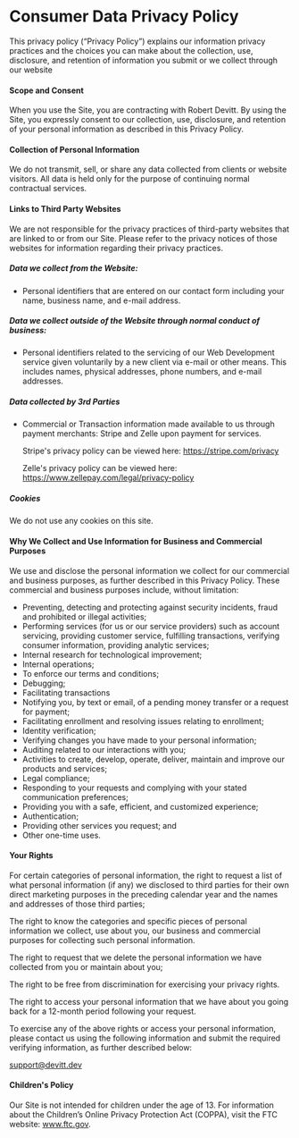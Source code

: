 # Consumer Data Privacy Policy

This privacy policy (“Privacy Policy”) explains our information privacy practices and the choices you can make about the collection, use, disclosure, and retention of information you submit or we collect through our website

#### Scope and Consent

When you use the Site, you are contracting with Robert Devitt. By using the Site, you expressly consent to our collection, use, disclosure, and retention of your personal information as described in this Privacy Policy.

#### Collection of Personal Information

We do not transmit, sell, or share any data collected from clients or website visitors.  All data is held only for the
purpose of continuing normal contractual services.

#### Links to Third Party Websites

We are not responsible for the privacy practices of third-party websites that are linked to or from our Site. Please refer to the privacy notices of those websites for information regarding their privacy practices.

##### Data we collect from the Website:

*  Personal identifiers that are entered on our contact form including your name, business name,
and e-mail address.

##### Data we collect outside of the Website through normal conduct of business:

*  Personal identifiers related to the servicing of our Web Development service given voluntarily by
  a new client via e-mail or other means.  This includes names, physical addresses, phone numbers, and e-mail addresses.

##### Data collected by 3rd Parties

*  Commercial or Transaction information made available to us through payment merchants: Stripe and Zelle upon payment for services.

    Stripe's privacy policy can be viewed here: https://stripe.com/privacy

    Zelle's privacy policy can be viewed here: https://www.zellepay.com/legal/privacy-policy

##### Cookies

We do not use any cookies on this site.

#### Why We Collect and Use Information for Business and Commercial Purposes

We use and disclose the personal information we collect for our commercial and business purposes, as further described in this Privacy Policy.  These commercial and business purposes include, without limitation:

*  Preventing, detecting and protecting against security incidents, fraud and prohibited or illegal activities;
*  Performing services (for us or our service providers) such as account servicing, providing customer service, fulfilling transactions, verifying consumer information, providing analytic services;
*  Internal research for technological improvement;
*  Internal operations;
*  To enforce our terms and conditions;
*  Debugging;
*  Facilitating transactions
*  Notifying you, by text or email, of a pending money transfer or a request for payment;
*  Facilitating enrollment and resolving issues relating to enrollment;
*  Identity verification;
*  Verifying changes you have made to your personal information;
*  Auditing related to our interactions with you;
*  Activities to create, develop, operate, deliver, maintain and improve our products and services;  
*  Legal compliance;
*  Responding to your requests and complying with your stated communication preferences;
*  Providing you with a safe, efficient, and customized experience;
*  Authentication;
*  Providing other services you request; and
*  Other one-time uses.


#### Your Rights

For certain categories of personal information, the right to request a list of what personal information (if any) we disclosed to third parties for their own direct marketing purposes in the preceding calendar year and the names and addresses of those third parties;

The right to know the categories and specific pieces of personal information we collect, use about you, our business and commercial purposes for collecting such personal information.

The right to request that we delete the personal information we have collected from you or maintain about you;

The right to be free from discrimination for exercising your privacy rights.

The right to access your personal information that we have about you going back for a 12-month period following your request.

To exercise any of the above rights or access your personal information, please contact us using the following information and submit the required verifying information, as further described below:

support@devitt.dev

#### Children's Policy

Our Site is not intended for children under the age of 13. For information about the Children’s Online Privacy Protection Act (COPPA), visit the FTC website: www.ftc.gov.
